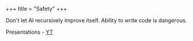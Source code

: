 +++
title = "Safety"
+++

Don't let AI recursively improve itself. Ability to write code is dangerous.

Presentations - [YT](https://youtu.be/U1eyUjVRir4)